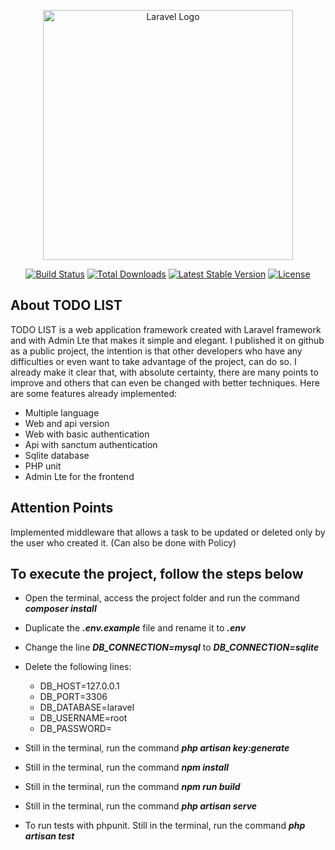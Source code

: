 <p align="center"><a href="https://laravel.com" target="_blank"><img src="https://raw.githubusercontent.com/laravel/art/master/logo-lockup/5%20SVG/2%20CMYK/1%20Full%20Color/laravel-logolockup-cmyk-red.svg" width="400" alt="Laravel Logo"></a></p>

<p align="center">
<a href="https://github.com/laravel/framework/actions"><img src="https://github.com/laravel/framework/workflows/tests/badge.svg" alt="Build Status"></a>
<a href="https://packagist.org/packages/laravel/framework"><img src="https://img.shields.io/packagist/dt/laravel/framework" alt="Total Downloads"></a>
<a href="https://packagist.org/packages/laravel/framework"><img src="https://img.shields.io/packagist/v/laravel/framework" alt="Latest Stable Version"></a>
<a href="https://packagist.org/packages/laravel/framework"><img src="https://img.shields.io/packagist/l/laravel/framework" alt="License"></a>
</p>

## About TODO LIST

​TODO LIST is a web application framework created with Laravel framework and with Admin Lte that makes it simple and elegant. I published it on github as a public project, the intention is that other developers who have any difficulties or even want to take advantage of the project, can do so.
I already make it clear that, with absolute certainty, there are many points to improve and others that can even be changed with better techniques.
Here are some features already implemented:

- Multiple language
- Web and api version
- Web with basic authentication
- Api with sanctum authentication
- Sqlite database
- PHP unit
- Admin Lte for the frontend

## Attention Points

Implemented middleware that allows a task to be updated or deleted only by the user who created it. (Can also be done with Policy)

## To execute the project, follow the steps below

- Open the terminal, access the project folder and run the command **_composer install_**
- Duplicate the **_.env.example_** file and rename it to **_.env_**
- Change the line **_DB_CONNECTION=mysql_** to **_DB_CONNECTION=sqlite_**
- Delete the following lines:
     - DB_HOST=127.0.0.1
     - DB_PORT=3306
     - DB_DATABASE=laravel
     - DB_USERNAME=root
     - DB_PASSWORD=

- Still in the terminal, run the command **_php artisan key:generate_**
- Still in the terminal, run the command **_npm install_**
- Still in the terminal, run the command **_npm run build_**
- Still in the terminal, run the command **_php artisan serve_**
- To run tests with phpunit. Still in the terminal, run the command **_php artisan test_**


